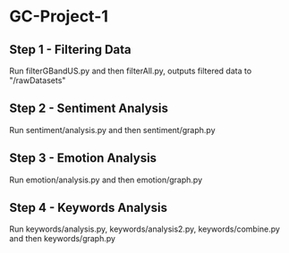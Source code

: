 # GC-Project-1

## Step 1 - Filtering Data
Run filterGBandUS.py and then filterAll.py, outputs filtered data to "/rawDatasets"

## Step 2 - Sentiment Analysis
Run sentiment/analysis.py and then sentiment/graph.py

## Step 3 - Emotion Analysis
Run emotion/analysis.py and then emotion/graph.py

## Step 4 - Keywords Analysis
Run keywords/analysis.py, keywords/analysis2.py, keywords/combine.py and then keywords/graph.py




